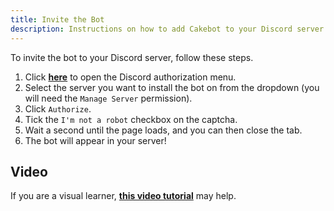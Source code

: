 ```yaml
---
title: Invite the Bot
description: Instructions on how to add Cakebot to your Discord server.
---
```


To invite the bot to your Discord server, follow these steps.

1. Click [**here**](https://discordapp.com/oauth2/authorize?client_id=580573141898887199&scope=bot&permissions=523328) to open the Discord authorization menu.
1. Select the server you want to install the bot on from the dropdown (you will need the `Manage Server` permission).
1. Click `Authorize`.
1. Tick the `I'm not a robot` checkbox on the captcha.
1. Wait a second until the page loads, and you can then close the tab.
1. The bot will appear in your server!

## Video

If you are a visual learner, [**this video tutorial**](https://vimeo.com/500074723) may help.
